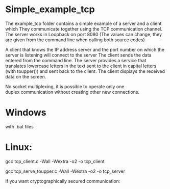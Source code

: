 # Simple_example_tcp
The example_tcp folder contains a simple example of a server and a client
which They communicate together using the TCP communication channel.
The server works in Loopback on port 8080 (The values can change, 
they are given from the command line when calling both source codes)

A client that knows the IP address
server and the port number on which the server is listening will connect to the server
The client sends the data entered from the command line.
The server provides a service that translates lowercase letters in the text
sent to the client in capital letters (with toupper())
and sent back to the client.
The client displays the received data on the screen.

No socket multiplexing, it is possible to operate only one  
duplex communication without creating other new connections.

# Windows 
with .bat files

# Linux:
gcc tcp_client.c -Wall -Wextra -o2 -o tcp_client

gcc tcp_serve_toupper.c -Wall -Wextra -o2 -o tcp_server

If you want cryptographically secured communication:

